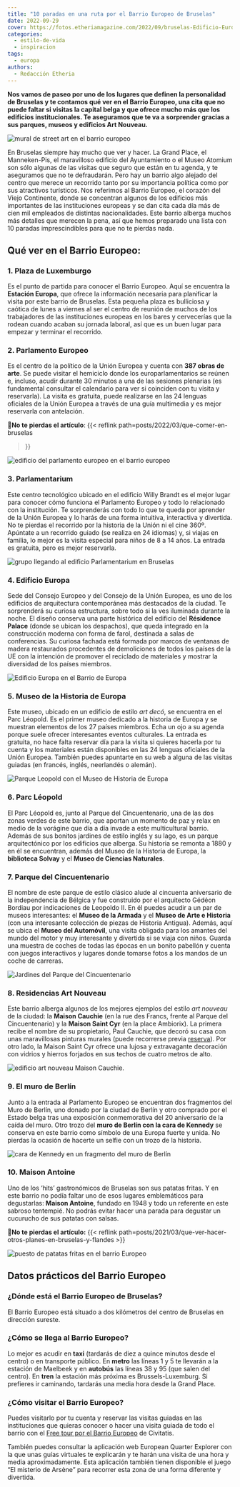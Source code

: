 ```yaml
---
title: "10 paradas en una ruta por el Barrio Europeo de Bruselas"
date: 2022-09-29
cover: https://fotos.etheriamagazine.com/2022/09/bruselas-Edificio-Europa.jpg
categories: 
  - estilo-de-vida
  - inspiracion
tags: 
  - europa
authors: 
  - Redacción Etheria
---
```


**Nos vamos de paseo por uno de los lugares que definen la personalidad de Bruselas y te 
contamos qué ver en el Barrio Europeo, una cita que no puede faltar si visitas la 
capital belga y que ofrece mucho más que los edificios institucionales. Te aseguramos 
que te va a sorprender gracias a sus parques, museos y edificios Art Nouveau.** 

![mural de street art en el barrio europeo](https://fotos.etheriamagazine.com/2022/09/bruselas-The-future-is-Europe.jpg "Barrio Europeo de Bruselas. © Visit Brussels.")

En Bruselas siempre hay mucho que ver y hacer. La Grand Place, el Manneken-Pis, el 
maravilloso edificio del Ayuntamiento o el Museo Atomium son sólo algunas de las visitas 
que seguro que están en tu agenda, y te aseguramos que no te defraudarán. Pero hay un 
barrio algo alejado del centro que merece un recorrido tanto por su importancia política 
como por sus atractivos turísticos. Nos referimos al Barrio Europeo, el corazón del 
Viejo Continente, donde se concentran algunos de los edificios más importantes de las 
instituciones europeas y se dan cita cada día más de cien mil empleados de distintas 
nacionalidades. Este barrio alberga muchos más detalles que merecen la pena, así que 
hemos preparado una lista con 10 paradas imprescindibles para que no te pierdas nada. 

## Qué ver en el Barrio Europeo:

### 1\. Plaza de Luxemburgo

Es el punto de partida para conocer el Barrio Europeo. Aquí se encuentra la **Estación 
Europa**, que ofrece la información necesaria para planificar la visita por este barrio 
de Bruselas. Esta pequeña plaza es bulliciosa y caótica de lunes a viernes al ser el 
centro de reunión de muchos de los trabajadores de las instituciones europeas en los 
bares y cervecerías que la rodean cuando acaban su jornada laboral, así que es un buen 
lugar para empezar y terminar el recorrido. 

### 2\. Parlamento Europeo

Es el centro de la político de la Unión Europea y cuenta con **387 obras de arte**. Se 
puede visitar el hemiciclo donde los europarlamentarios se reúnen e, incluso, acudir 
durante 30 minutos a una de las sesiones plenarias (es fundamental consultar el 
calendario para ver si coinciden con tu visita y reservarla). La visita es gratuita, 
puede realizarse en las 24 lenguas oficiales de la Unión Europea a través de una guía 
multimedia y es mejor reservarla con antelación. 

📌**No te pierdas el artículo**: {{< reflink path=posts/2022/03/que-comer-en-bruselas 
>}} 

![edificio del parlamento europeo en el barrio europeo](https://fotos.etheriamagazine.com/2022/09/bruselas-parlamento-europeo.jpg "Parlamento Europeo. © Visit Brussels/Sophie Voituron")

### 3\. Parlamentarium

Este centro tecnológico ubicado en el edificio Willy Brandt es el mejor lugar para 
conocer cómo funciona el Parlamento Europeo y todo lo relacionado con la institución. Te 
sorprenderás con todo lo que te queda por aprender de la Unión Europea y lo harás de una 
forma intuitiva, interactiva y divertida. No te pierdas el recorrido por la historia de 
la Unión ni el cine 360º. Apúntate a un recorrido guiado (se realiza en 24 idiomas) y, 
si viajas en familia, lo mejor es la visita especial para niños de 8 a 14 años. La 
entrada es gratuita, pero es mejor reservarla. 

![grupo llegando al edificio Parlamentarium en Bruselas](https://fotos.etheriamagazine.com/2022/09/bruselas-Parlamentarium.jpg "Parlamentarium. © Visit Brussels.")

### 4\. Edificio Europa

Sede del Consejo Europeo y del Consejo de la Unión Europea, es uno de los edificios de 
arquitectura contemporánea más destacados de la ciudad. Te sorprenderá su curiosa 
estructura, sobre todo si la ves iluminada durante la noche. El diseño conserva una 
parte histórica del edificio del **Résidence Palace** (donde se ubican los despachos), 
que queda integrado en la construcción moderna con forma de farol, destinada a salas de 
conferencias. Su curiosa fachada está formada por marcos de ventanas de madera 
restaurados procedentes de demoliciones de todos los países de la UE con la intención de 
promover el reciclado de materiales y mostrar la diversidad de los países miembros. 

![Edificio Europa en el Barrio de Europa](https://fotos.etheriamagazine.com/2022/09/bruselas-Edificio-Europa.jpg "Edificio Europa. © Visit Brussels.")

### 5\. Museo de la Historia de Europa

Este museo, ubicado en un edificio de estilo _art decó_, se encuentra en el Parc 
Léopold. Es el primer museo dedicado a la historia de Europa y se muestran elementos de 
los 27 países miembros. Echa un ojo a su agenda porque suele ofrecer interesantes 
eventos culturales. La entrada es gratuita, no hace falta reservar día para la visita si 
quieres hacerla por tu cuenta y los materiales están disponibles en las 24 lenguas 
oficiales de la Unión Europea. También puedes apuntarte en su web a alguna de las 
visitas guiadas (en francés, inglés, neerlandés o alemán). 

![Parque Leopold con el Museo de Historia de Europa](https://fotos.etheriamagazine.com/2022/09/bruselas-museo-historia-europea.jpg "Museo de Historia de Europa. © Visit Brussels/Jean-Paul Remy")

### 6\. Parc Léopold

El Parc Léopold es, junto al Parque del Cincuentenario, una de las dos zonas verdes de 
este barrio, que aportan un momento de paz y relax en medio de la vorágine que día a día 
invade a este multicultural barrio. Además de sus bonitos jardines de estilo inglés y su 
lago, es un parque arquitectónico por los edificios que alberga. Su historia se remonta 
a 1880 y en él se encuentran, además del Museo de la Historia de Europa, la **biblioteca 
Solvay** y el **Museo de Ciencias Naturales**. 

### 7\. Parque del Cincuentenario

El nombre de este parque de estilo clásico alude al cincuenta aniversario de la 
independencia de Bélgica y fue construido por el arquitecto Gédéon Bordiau por 
indicaciones de Leopoldo II. En él puedes acudir a un par de museos interesantes: el 
**Museo de la Armada** y el **Museo de Arte e Historia** (con una interesante colección 
de piezas de Historia Antigua). Además, aquí se ubica el **Museo del Automóvil**, una 
visita obligada para los amantes del mundo del motor y muy interesante y divertida si se 
viaja con niños. Guarda una muestra de coches de todas las épocas en un bonito pabellón 
y cuenta con juegos interactivos y lugares donde tomarse fotos a los mandos de un coche 
de carreras. 

![Jardines del Parque del Cincuentenario](https://fotos.etheriamagazine.com/2022/09/bruselas-Parc-du-Cinquantenaire.jpg "Parque del Cincuentenario. © Visit Brussels/Jean-Paul Remy")

### 8\. Residencias Art Nouveau

Este barrio alberga algunos de los mejores ejemplos del estilo _art nouveau_ de la 
ciudad: la **Maison Cauchie** (en la rue des Francs, frente al Parque del 
Cincuentenario) y la **Maison Saint Cyr** (en la place Ambiorix). La primera recibe el 
nombre de su propietario, Paul Cauchie, que decoró su casa con unas maravillosas 
pinturas murales (puede recorrerse previa 
[reserva](https://cauchie.be/fr/la-maison-cauchie)). Por otro lado, la Maison Saint Cyr 
ofrece una lujosa y extravagante decoración con vidrios y hierros forjados en sus techos 
de cuatro metros de alto. 

![edificio art nouveau Maison Cauchie.](https://fotos.etheriamagazine.com/2022/09/bruselas-Maison-Cauchie.jpg "Maison Cauchie. © Visit Brussels/Jean-Paul Remy")

### 9\. El muro de Berlín

Junto a la entrada al Parlamento Europeo se encuentran dos fragmentos del Muro de 
Berlín, uno donado por la ciudad de Berlín y otro comprado por el Estado belga tras una 
exposición conmemorativa del 20 aniversario de la caída del muro. Otro trozo del **muro 
de Berlín con la cara de Kennedy** se conserva en este barrio como símbolo de una Europa 
fuerte y unida. No pierdas la ocasión de hacerte un selfie con un trozo de la historia. 

![cara de Kennedy en un fragmento del muro de Berlín](https://fotos.etheriamagazine.com/2022/09/bruselas-muro-berlin.jpg "Fragmento del Muro de Berlín en el Barrio Europeo. © Visit Brussels/Jean-Paul Remy")

### 10\. Maison Antoine

Uno de los ‘hits’ gastronómicos de Bruselas son sus patatas fritas. Y en este barrio no 
podía faltar uno de esos lugares emblemáticos para degustarlas: **Maison Antoine**, 
fundado en 1948 y todo un referente en este sabroso tentempié. No podrás evitar hacer 
una parada para degustar un cucurucho de sus patatas con salsas. 

📌**No te pierdas el artículo:** {{< reflink 
path=posts/2021/03/que-ver-hacer-otros-planes-en-bruselas-y-flandes >}} 

![puesto de patatas fritas en el barrio Europeo](https://fotos.etheriamagazine.com/2022/09/bruselas-Maison-Antoine.jpg "Maison Antoine. © Visit Brussels/Jean-Paul Remy")

## Datos prácticos del Barrio Europeo

### ¿Dónde está el Barrio Europeo de Bruselas?

El Barrio Europeo está situado a dos kilómetros del centro de Bruselas en dirección 
sureste. 

### ¿Cómo se llega al Barrio Europeo?

Lo mejor es acudir en **taxi** (tardarás de diez a quince minutos desde el centro) o en 
transporte público. En **metro** las líneas 1 y 5 te llevarán a la estación de Maelbeek 
y en **autobús** las líneas 38 y 95 (que salen del centro). En **tren** la estación más 
próxima es Brussels-Luxemburg. Si prefieres ir caminando, tardarás una media hora desde 
la Grand Place. 

### ¿Cómo visitar el Barrio Europeo?

Puedes visitarlo por tu cuenta y reservar las visitas guiadas en las instituciones que 
quieras conocer o hacer una visita guiada de todo el barrio con el [Free tour por el 
Barrio 
Europeo](https://www.civitatis.com/es/bruselas/tour-atomium-barrio-europeo/?aid=10211) 
de Civitatis. 

También puedes consultar la aplicación web European Quarter Explorer con la que unas 
guías virtuales te explicarán y te harán una visita de una hora y media aproximadamente. 
Esta aplicación también tienen disponible el juego “El misterio de Arsène” para recorrer 
esta zona de una forma diferente y divertida.
